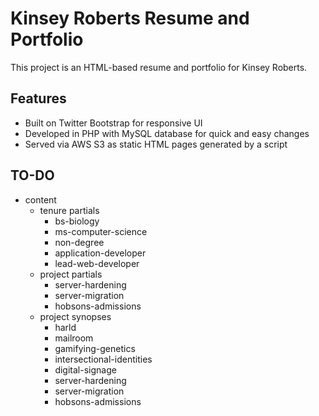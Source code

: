 # Kinsey Roberts Resume and Portfolio
This project is an HTML-based resume and portfolio for Kinsey Roberts.

## Features
* Built on Twitter Bootstrap for responsive UI
* Developed in PHP with MySQL database for quick and easy changes
* Served via AWS S3 as static HTML pages generated by a script

## TO-DO
* content
    * tenure partials
        * bs-biology
        * ms-computer-science
        * non-degree
        * application-developer
        * lead-web-developer
    * project partials
        * server-hardening
        * server-migration
        * hobsons-admissions
    * project synopses
        * harld
        * mailroom
        * gamifying-genetics
        * intersectional-identities
        * digital-signage
        * server-hardening
        * server-migration
        * hobsons-admissions
